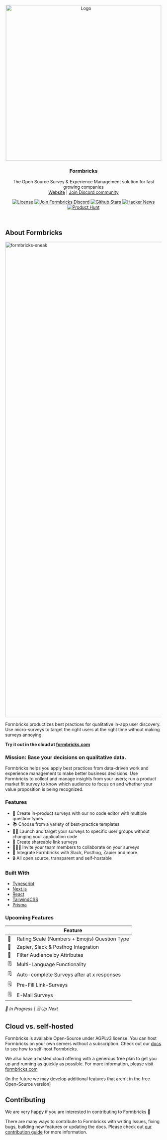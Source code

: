 <p align="center">
<a href="https://github.com/formbricks/formbricks">
    <img src="https://user-images.githubusercontent.com/675065/203262290-3c2bc5b8-839c-468a-b675-e26a369c7fe2.png" alt="Logo" width="500">
  </a>
  <h3 align="center">Formbricks</h3>

  <p align="center">
    The Open Source Survey & Experience Management solution for fast growing companies
    <br />
    <a href="https://formbricks.com/">Website</a>  |  <a href="https://formbricks.com/discord">Join Discord community</a>
  </p>
</p>

<p align="center">
<a href="https://github.com/formbricks/formbricks/blob/main/LICENSE"><img src="https://img.shields.io/badge/license-AGPL-purple" alt="License"></a> <a href="https://formbricks.com/discord"><img src="https://img.shields.io/discord/979077669410979880?label=Discord&logo=discord&logoColor=%23fff" alt="Join Formbricks Discord"></a> <a href="https://github.com/formbricks/formbricks/stargazers"><img src="https://img.shields.io/github/stars/formbricks/formbricks?logo=github" alt="Github Stars"></a>
   <a href="https://news.ycombinator.com/item?id=32303986"><img src="https://img.shields.io/badge/Hacker%20News-122-%23FF6600" alt="Hacker News"></a>
   <a href="https://www.producthunt.com/products/snoopforms"><img src="https://img.shields.io/badge/Product%20Hunt-%232%20Product%20of%20the%20Day-orange?logo=producthunt&logoColor=%23fff" alt="Product Hunt"></a>
</p>

<br/>

## About Formbricks

<img width="1527" alt="formbricks-sneak" src="https://user-images.githubusercontent.com/675065/227726212-6ebf930e-6a20-4ffa-b966-56cd41bdf363.png">

Formbricks productizes best practices for qualitative in-app user discovery. Use micro-surveys to target the right users at the right time without making surveys annoying.

**Try it out in the cloud at [formbricks.com](https://formbricks.com)**

### Mission: Base your decisions on qualitative data.

Formbricks helps you apply best practices from data-driven work and experience management to make better business decisions. Use Formbricks to collect and manage insights from your users; run a product market fit survey to know which audience to focus on and whether your value proposition is being recognized.

### Features

- 📲 Create in-product surveys with our no code editor with multiple question types
- 📚 Choose from a variety of best-practice templates
- 👩🏻 Launch and target your surveys to specific user groups without changing your application code
- 🔗 Create shareable link surveys
- 👨‍👩‍👦 Invite your team members to collaborate on your surveys
- 🔌 Integrate Formbricks with Slack, Posthog, Zapier and more
- 🔒 All open source, transparent and self-hostable

### Built With

- [Typescript](https://www.typescriptlang.org/)
- [Next.js](https://nextjs.org/)
- [React](https://reactjs.org/)
- [TailwindCSS](https://tailwindcss.com/)
- [Prisma](https://prisma.io/)

### Upcoming Features

|     | Feature                                       |
| --- | --------------------------------------------- |
| 👷  | Rating Scale (Numbers + Emojis) Question Type |
| 👷  | Zapier, Slack & Posthog Integration           |
| 👷  | Filter Audience by Attributes                 |
| 🗒️  | Multi-Language Functionality                  |
| 🗒️  | Auto-complete Surveys after at x responses    |
| 🗒️  | Pre-Fill Link-Surveys                         |
| 🗒️  | E-Mail Surveys                                |

_👷 In Progress | 🗒️ Up Next_

## Cloud vs. self-hosted

Formbricks is available Open-Source under AGPLv3 license. You can host Formbricks on your own servers without a subscription. Check out our [docs](https://formbricks.com/docs/self-hosting/deployment) to see how to self-host Formbricks.

We also have a hosted cloud offering with a generous free plan to get you up and running as quickly as possible. For more information, please visit [formbricks.com](https://formbricks.com)

(In the future we may develop additional features that aren't in the free Open-Source version)

## Contributing

We are very happy if you are interested in contributing to Formbricks 🤗

There are many ways to contribute to Formbricks with writing Issues, fixing bugs, building new features or updating the docs. Please check out [our contribution guide](https://formbricks.com/docs/contributing/introduction) for more information.
